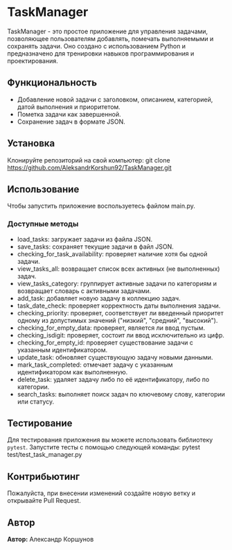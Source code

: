 # TaskManager

TaskManager - это простое приложение для управления задачами, позволяющее пользователям добавлять, помечать выполняемыми и сохранять задачи. 
Оно создано с использованием Python и предназначено для тренировки навыков программирования и проектирования.

## Функциональность

- Добавление новой задачи с заголовком, описанием, категорией, датой выполнения и приоритетом.
- Пометка задачи как завершенной.
- Сохранение задач в формате JSON.

## Установка

Клонируйте репозиторий на свой компьютер:
git clone https://github.com/AleksandrKorshun92/TaskManager.git

## Использование
Чтобы запустить приложение воспользуетесь файлом main.py.

### Доступные методы

- load_tasks: загружает задачи из файла JSON. 
- save_tasks: сохраняет текущие задачи в файл JSON. 
- checking_for_task_availability: проверяет наличие хотя бы одной задачи. 
- view_tasks_all: возвращает список всех активных (не выполненных) задач.
- view_tasks_category: группирует активные задачи по категориям и возвращает словарь с активными задачами.
- add_task: добавляет новую задачу в коллекцию задач. 
- task_date_check: проверяет корректность даты выполнения задачи. 
- checking_priority: проверяет, соответствует ли введенный приоритет одному из допустимых значений ("низкий", "средний", "высокий").
- checking_for_empty_data: проверяет, является ли ввод пустым. 
- checking_isdigit: проверяет, состоит ли ввод исключительно из цифр.
- checking_for_empty_id: проверяет существование задачи с указанным идентификатором. 
- update_task: обновляет существующую задачу новыми данными. 
- mark_task_completed: отмечает задачу с указанным идентификатором как выполненную. 
- delete_task: удаляет задачу либо по её идентификатору, либо по категории. 
- search_tasks: выполняет поиск задач по ключевому слову, категории или статусу. 

## Тестирование

Для тестирования приложения вы можете использовать библиотеку `pytest`. 
Запустите тесты с помощью следующей команды: pytest test/test_task_manager.py 

## Контрибьютинг

Пожалуйста, при внесении изменений создайте новую ветку и открывайте Pull Request. 

## Автор

**Автор:** Александр Коршунов 
